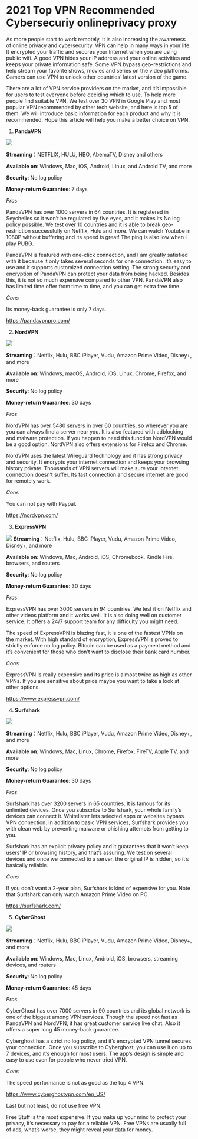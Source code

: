 # 2021 Top VPN Recommended Cybersecuriy onlineprivacy proxy
As more people start to work remotely, it is also increasing the awareness of online privacy and cybersecurity. VPN can help in many ways in your life. It encrypted your traffic and secures your Internet when you are using public wifi. A good VPN hides your IP address and your online activities and keeps your private information safe. Some VPN bypass geo-restrictions and help stream your favorite shows, movies and series on the video platforms. Gamers can use VPN to unlock other countries’ latest version of the game.  




There are a lot of VPN service providers on the market, and it’s impossible for users to test everyone before deciding which to use. To help more people find suitable VPN, We test over 30 VPN in Google Play and most popular VPN recommended by other tech website, and here is top 5 of them. We will introduce basic information for each product and why it is recommended. Hope this article will help you make a better choice on VPN. 

1. **PandaVPN**

![](https://i.loli.net/2021/03/10/Vi4UJ6AO8qeam7r.png)

**Streaming**：NETFLIX, HULU, HBO, AbemaTV, Disney and others

**Available on**: Windows, Mac, iOS, Android, Linux, and Android TV, and more

**Security**: No log policy

**Money-return Guarantee**: 7 days


*Pros*

PandaVPN has over 1000 servers in 64 countries. It is registered in Seychelles so it won’t be regulated by five eyes, and it makes its No log policy possible. We test over 10 countries and it is able to break geo-restriction successfully on Netflix, Hulu and more. We can watch Youtube in 1080P without buffering and its speed is great! The ping is also low when I play PUBG.


PandaVPN is featured with one-click connection, and I am greatly satisfied with it because it only takes several seconds for one connection. It’s easy to use and it supports customized connection setting. The strong security and encryption of PandaVPN can protect your data from being hacked. Besides this, it is not so much expensive compared to other VPN. PandaVPN also has limited time offer from time to time, and you can get extra free time.  

*Cons*


Its money-back guarantee is only 7 days.

https://pandavpnpro.com/



2. **NordVPN**

![](https://i.loli.net/2021/03/10/Rj6VpMO8G1CF9TA.png)

**Streaming**：Netflix, Hulu, BBC iPlayer, Vudu, Amazon Prime Video, Disney+, and more

**Available on**: Windows, macOS, Android, iOS, Linux, Chrome, Firefox, and more

**Security**: No log policy

**Money-return Guarantee**: 30 days


*Pros*


NordVPN has over 5480 servers in over 60 countries, so wherever you are you can always find a server near you. It is also featured with adblocking and malware protection. If you happen to need this function NordVPN would be a good option. NordVPN also offers extensions for Firefox and Chrome.


NordVPN uses the latest Wireguard technology and it has strong privacy and security. It encrypts your internet connection and keeps your browsing history private.  Thousands of VPN servers will make sure your Internet connection doesn’t suffer. Its fast connection and secure internet are good for remotely work.

*Cons*


You can not pay with Paypal.

https://nordvpn.com/



3. **ExpressVPN**

![](https://i.loli.net/2021/03/10/Vd2qygJ4I3Aoc9p.png)
**Streaming**：Netflix, Hulu, BBC iPlayer, Vudu, Amazon Prime Video, Disney+, and more

**Available on**:  Windows, Mac, Android, iOS, Chromebook, Kindle Fire, browsers, and routers

**Security**: No log policy

**Money-return Guarantee**: 30 days

*Pros*

ExpressVPN has over 3000 servers in 94 countries. We test it on Netflix and other videos platform and it works well. It is also doing well on customer service. It offers a 24/7 support team for any difficulty you might need.


The speed of ExpressVPN is blazing fast, it is one of the fastest VPNs on the market. With high standard of encryption, ExpressVPN is proved to strictly enforce no log policy. Bitcoin can be used as a payment method and it’s convenient for those who don’t want to disclose their bank card number.

*Cons*

ExpressVPN is really expensive and its price is almost twice as high as other VPNs. If you are sensitive about price maybe you want to take a look at other options.


https://www.expressvpn.com/

4. **Surfshark**


![](https://i.loli.net/2021/03/10/Dm6eQ7JgVPl5HYf.png)

**Streaming**：Netflix, Hulu, BBC iPlayer, Vudu, Amazon Prime Video, Disney+, and more

**Available on**:  Windows, Mac, Linux, Chrome, Firefox, FireTV, Apple TV, and more

**Security**: No log policy

**Money-return Guarantee**: 30 days


*Pros*

Surfshark has over 3200 servers in 65 countries. It is famous for its unlimited devices. Once you subscribe to Surfshark, your whole family’s devices can connect it.  Whitelister lets selected apps or websites bypass VPN connection. In addition to basic VPN services, Surfshark provides you with clean web by preventing malware or phishing attempts from getting to you. 


Surfshark has an explicit privacy policy and it guarantees that it won’t keep users’ IP or browsing history,  and that’s assuring. We test on several devices and once we connected to a server, the original IP is hidden, so it’s basically reliable.

*Cons*

If you don’t want a 2-year plan, Surfshark is kind of expensive for you. Note that Surfshark can only watch Amazon Prime Video on PC. 

https://surfshark.com/


5. **CyberGhost**

![](https://i.loli.net/2021/03/10/JGYEphUL2d3ZcIu.png)


**Streaming**：Netflix, Hulu, BBC iPlayer, Vudu, Amazon Prime Video, Disney+, and more

**Available on**: Windows, Mac, Linux, Android, iOS, browsers, streaming devices, and routers

**Security**: No log policy

**Money-return Guarantee**: 45 days

*Pros*

CyberGhost has over 7000 servers in 90 countries and its global network is one of the biggest among VPN services. Though the speed not fast as PandaVPN and NordVPN, it has great customer service live chat. Also it offers a super long 45 money-back guarantee. 


Cyberghost has a strict no log policy, and it’s encrypted VPN tunnel secures your connection. Once you subscribe to Cyberghost, you can use it on up to 7 devices, and it’s enough for most users. The app’s design is simple and easy to use even for people who never tried VPN.


*Cons*

The speed performance is not as good as the top 4 VPN.

https://www.cyberghostvpn.com/en_US/



Last but not least, do not use free VPN.



Free Stuff is the most expensive. If you make up your mind to protect your privacy, it’s necessary to pay for a reliable VPN. Free VPNs are usually full of ads, what’s worse, they might reveal your data for money.
